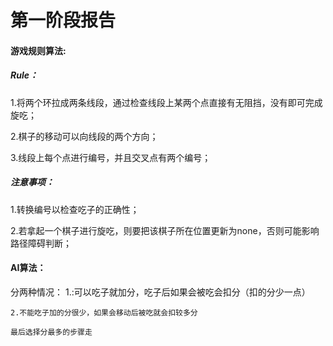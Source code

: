 # 第一阶段报告

#### 游戏规则算法:
  ##### Rule：
  1.将两个环拉成两条线段，通过检查线段上某两个点直接有无阻挡，没有即可完成旋吃；

  2.棋子的移动可以向线段的两个方向；

  3.线段上每个点进行编号，并且交叉点有两个编号；

  ##### 注意事项：
  1.转换编号以检查吃子的正确性；

  2.若拿起一个棋子进行旋吃，则要把该棋子所在位置更新为none，否则可能影响路径障碍判断；

#### AI算法：
   分两种情况：
    1.:可以吃子就加分，吃子后如果会被吃会扣分（扣的分少一点）

    2.不能吃子加的分很少，如果会移动后被吃就会扣较多分
    
    最后选择分最多的步骤走

